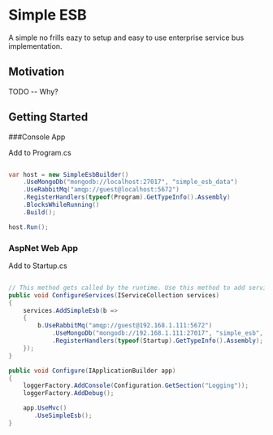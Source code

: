 # Simple ESB

A simple no frills eazy to setup and easy to use enterprise service bus implementation.

## Motivation

TODO -- Why?

## Getting Started

###Console App

Add to Program.cs

```csharp

var host = new SimpleEsbBuilder()
    .UseMongoDb("mongodb://localhost:27017", "simple_esb_data")
    .UseRabbitMq("amqp://guest@localhost:5672")
    .RegisterHandlers(typeof(Program).GetTypeInfo().Assembly)
    .BlocksWhileRunning()
    .Build();

host.Run();

```

### AspNet Web App

Add to Startup.cs

```csharp

// This method gets called by the runtime. Use this method to add services to the container.
public void ConfigureServices(IServiceCollection services)
{
    services.AddSimpleEsb(b =>
    {
        b.UseRabbitMq("amqp://guest@192.168.1.111:5672")
            .UseMongoDb("mongodb://192.168.1.111:27017", "simple_esb", "Data_State_Storage")
            .RegisterHandlers(typeof(Startup).GetTypeInfo().Assembly);
    });
}

public void Configure(IApplicationBuilder app)
{
    loggerFactory.AddConsole(Configuration.GetSection("Logging"));
    loggerFactory.AddDebug();

    app.UseMvc()
       .UseSimpleEsb();
}

```